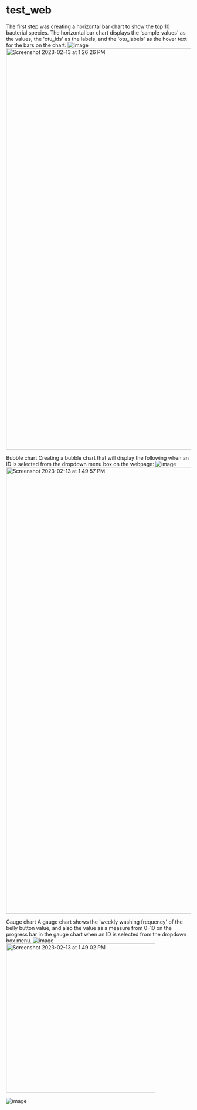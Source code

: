 # test_web
The first step was creating a horizontal bar chart to show the top 10 bacterial species. The horizontal bar chart displays the 'sample_values' as the values, the 'otu_ids' as the labels, and the 'otu_labels' as the hover text for the bars on the chart.
![image]()<img width="1095" alt="Screenshot 2023-02-13 at 1 26 26 PM" src="https://user-images.githubusercontent.com/114197558/218549365-959b74c6-fc9d-4ed8-98b1-ec0e66c52064.png">

Bubble chart
Creating a bubble chart that will display the following when an ID is selected from the dropdown menu box on the webpage:
![image]()
<img width="1218" alt="Screenshot 2023-02-13 at 1 49 57 PM" src="https://user-images.githubusercontent.com/114197558/218549951-ae82c152-2e63-443b-a98e-e79b9485300e.png">

Gauge chart
A gauge chart shows the 'weekly washing frequency' of the belly button value, and also the value as a measure from 0-10 on the progress bar in the gauge chart when an  ID is selected from the dropdown box menu.
![image]()<img width="407" alt="Screenshot 2023-02-13 at 1 49 02 PM" src="https://user-images.githubusercontent.com/114197558/218550383-82964e68-060a-4903-ad24-bbf5138d7e73.png">

![image](<img width="1366" alt="Screenshot 2023-02-13 at 2 26 13 PM" src="https://user-images.githubusercontent.com/114197558/218556374-6252d6b9-4b11-46f9-bf26-efe9c4ec664d.png">
)
